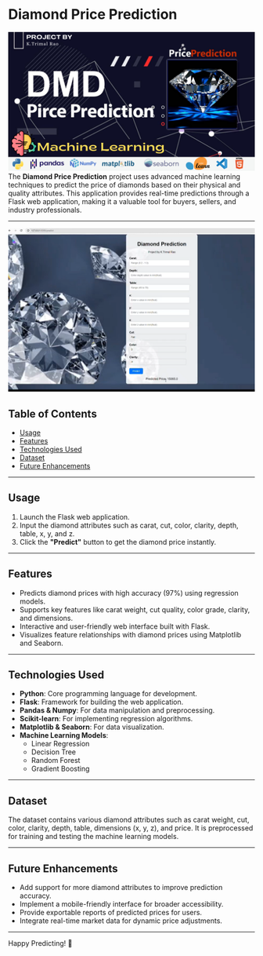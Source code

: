 # Diamond Price Prediction

![image alt](https://github.com/Ktrimalrao/Diamond_Price_Prediction/blob/2cedaf310c1d377e7d118762a9e6e2c8c84ddc5d/Diamond_Price_Prediction_Thumnail.png)
The **Diamond Price Prediction** project uses advanced machine learning techniques to predict the price of diamonds based on their physical and quality attributes. This application provides real-time predictions through a Flask web application, making it a valuable tool for buyers, sellers, and industry professionals.

---
![image alt](https://github.com/Ktrimalrao/Diamond_Price_Prediction/blob/2cedaf310c1d377e7d118762a9e6e2c8c84ddc5d/Screenshot%202024-12-25%20220225.png)

## Table of Contents
- [Usage](#usage)
- [Features](#features)
- [Technologies Used](#technologies-used)
- [Dataset](#dataset)
- [Future Enhancements](#future-enhancements)

---

## Usage
1. Launch the Flask web application.
2. Input the diamond attributes such as carat, cut, color, clarity, depth, table, x, y, and z.
3. Click the **"Predict"** button to get the diamond price instantly.

---

## Features
- Predicts diamond prices with high accuracy (97%) using regression models.
- Supports key features like carat weight, cut quality, color grade, clarity, and dimensions.
- Interactive and user-friendly web interface built with Flask.
- Visualizes feature relationships with diamond prices using Matplotlib and Seaborn.

---

## Technologies Used
- **Python**: Core programming language for development.
- **Flask**: Framework for building the web application.
- **Pandas & Numpy**: For data manipulation and preprocessing.
- **Scikit-learn**: For implementing regression algorithms.
- **Matplotlib & Seaborn**: For data visualization.
- **Machine Learning Models**:
  - Linear Regression
  - Decision Tree
  - Random Forest
  - Gradient Boosting

---

## Dataset
The dataset contains various diamond attributes such as carat weight, cut, color, clarity, depth, table, dimensions (x, y, z), and price. It is preprocessed for training and testing the machine learning models.

---

## Future Enhancements
- Add support for more diamond attributes to improve prediction accuracy.
- Implement a mobile-friendly interface for broader accessibility.
- Provide exportable reports of predicted prices for users.
- Integrate real-time market data for dynamic price adjustments.

---


Happy Predicting! 💎

